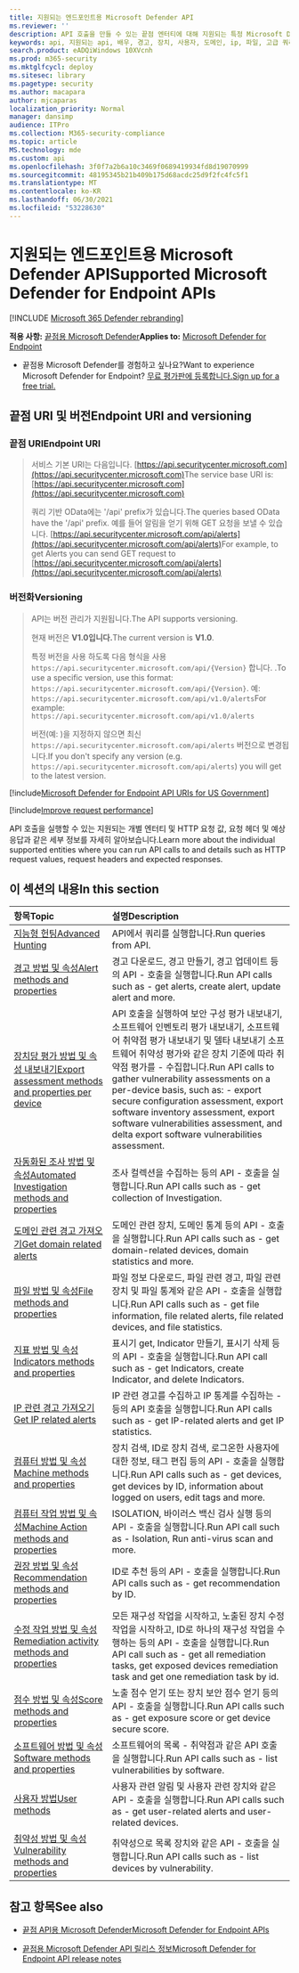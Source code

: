 ```yaml
---
title: 지원되는 엔드포인트용 Microsoft Defender API
ms.reviewer: ''
description: API 호출을 만들 수 있는 끝점 엔터티에 대해 지원되는 특정 Microsoft Defender에 대해 자세히 알아보습니다.
keywords: api, 지원되는 api, 배우, 경고, 장치, 사용자, 도메인, ip, 파일, 고급 쿼리, 고급 헌팅
search.product: eADQiWindows 10XVcnh
ms.prod: m365-security
ms.mktglfcycl: deploy
ms.sitesec: library
ms.pagetype: security
ms.author: macapara
author: mjcaparas
localization_priority: Normal
manager: dansimp
audience: ITPro
ms.collection: M365-security-compliance
ms.topic: article
MS.technology: mde
ms.custom: api
ms.openlocfilehash: 3f0f7a2b6a10c3469f0689419934fd8d19070999
ms.sourcegitcommit: 48195345b21b409b175d68acdc25d9f2fc4fc5f1
ms.translationtype: MT
ms.contentlocale: ko-KR
ms.lasthandoff: 06/30/2021
ms.locfileid: "53228630"
---
```

# <a name="supported-microsoft-defender-for-endpoint-apis"></a><span data-ttu-id="ebd06-104">지원되는 엔드포인트용 Microsoft Defender API</span><span class="sxs-lookup"><span data-stu-id="ebd06-104">Supported Microsoft Defender for Endpoint APIs</span></span>

[!INCLUDE [Microsoft 365 Defender rebranding](../../includes/microsoft-defender.md)]

<span data-ttu-id="ebd06-105">**적용 사항:** [끝점용 Microsoft Defender](https://go.microsoft.com/fwlink/?linkid=2154037)</span><span class="sxs-lookup"><span data-stu-id="ebd06-105">**Applies to:** [Microsoft Defender for Endpoint](https://go.microsoft.com/fwlink/?linkid=2154037)</span></span>

- <span data-ttu-id="ebd06-106">끝점용 Microsoft Defender를 경험하고 싶나요?</span><span class="sxs-lookup"><span data-stu-id="ebd06-106">Want to experience Microsoft Defender for Endpoint?</span></span> [<span data-ttu-id="ebd06-107">무료 평가판에 등록합니다.</span><span class="sxs-lookup"><span data-stu-id="ebd06-107">Sign up for a free trial.</span></span>](https://www.microsoft.com/microsoft-365/windows/microsoft-defender-atp?ocid=docs-wdatp-exposedapis-abovefoldlink)

## <a name="endpoint-uri-and-versioning"></a><span data-ttu-id="ebd06-108">끝점 URI 및 버전</span><span class="sxs-lookup"><span data-stu-id="ebd06-108">Endpoint URI and versioning</span></span>

### <a name="endpoint-uri"></a><span data-ttu-id="ebd06-109">끝점 URI</span><span class="sxs-lookup"><span data-stu-id="ebd06-109">Endpoint URI</span></span>

> <span data-ttu-id="ebd06-110">서비스 기본 URI는 다음입니다. [https://api.securitycenter.microsoft.com](https://api.securitycenter.microsoft.com)</span><span class="sxs-lookup"><span data-stu-id="ebd06-110">The service base URI is: [https://api.securitycenter.microsoft.com](https://api.securitycenter.microsoft.com)</span></span>
>
> <span data-ttu-id="ebd06-111">쿼리 기반 OData에는 '/api' prefix가 있습니다.</span><span class="sxs-lookup"><span data-stu-id="ebd06-111">The queries based OData have the '/api' prefix.</span></span> <span data-ttu-id="ebd06-112">예를 들어 알림을 얻기 위해 GET 요청을 보낼 수 있습니다. [https://api.securitycenter.microsoft.com/api/alerts](https://api.securitycenter.microsoft.com/api/alerts)</span><span class="sxs-lookup"><span data-stu-id="ebd06-112">For example, to get Alerts you can send GET request to [https://api.securitycenter.microsoft.com/api/alerts](https://api.securitycenter.microsoft.com/api/alerts)</span></span>

### <a name="versioning"></a><span data-ttu-id="ebd06-113">버전화</span><span class="sxs-lookup"><span data-stu-id="ebd06-113">Versioning</span></span>

> <span data-ttu-id="ebd06-114">API는 버전 관리가 지원됩니다.</span><span class="sxs-lookup"><span data-stu-id="ebd06-114">The API supports versioning.</span></span>
>
> <span data-ttu-id="ebd06-115">현재 버전은 **V1.0입니다.**</span><span class="sxs-lookup"><span data-stu-id="ebd06-115">The current version is **V1.0**.</span></span>
>
> <span data-ttu-id="ebd06-116">특정 버전을 사용 하도록 다음 형식을 사용 `https://api.securitycenter.microsoft.com/api/{Version}` 합니다. .</span><span class="sxs-lookup"><span data-stu-id="ebd06-116">To use a specific version, use this format: `https://api.securitycenter.microsoft.com/api/{Version}`.</span></span> <span data-ttu-id="ebd06-117">예: `https://api.securitycenter.microsoft.com/api/v1.0/alerts`</span><span class="sxs-lookup"><span data-stu-id="ebd06-117">For example: `https://api.securitycenter.microsoft.com/api/v1.0/alerts`</span></span>
>
> <span data-ttu-id="ebd06-118">버전(예: )을 지정하지 않으면 최신 `https://api.securitycenter.microsoft.com/api/alerts` 버전으로 변경됩니다.</span><span class="sxs-lookup"><span data-stu-id="ebd06-118">If you don't specify any version (e.g. `https://api.securitycenter.microsoft.com/api/alerts`) you will get to the latest version.</span></span>

[!include[Microsoft Defender for Endpoint API URIs for US Government](../../includes/microsoft-defender-api-usgov.md)]

[!include[Improve request performance](../../includes/improve-request-performance.md)]

<span data-ttu-id="ebd06-119">API 호출을 실행할 수 있는 지원되는 개별 엔터티 및 HTTP 요청 값, 요청 헤더 및 예상 응답과 같은 세부 정보를 자세히 알아보습니다.</span><span class="sxs-lookup"><span data-stu-id="ebd06-119">Learn more about the individual supported entities where you can run API calls to and details such as HTTP request values, request headers and expected responses.</span></span>

## <a name="in-this-section"></a><span data-ttu-id="ebd06-120">이 섹션의 내용</span><span class="sxs-lookup"><span data-stu-id="ebd06-120">In this section</span></span>

<span data-ttu-id="ebd06-121">항목</span><span class="sxs-lookup"><span data-stu-id="ebd06-121">Topic</span></span> | <span data-ttu-id="ebd06-122">설명</span><span class="sxs-lookup"><span data-stu-id="ebd06-122">Description</span></span>
:---|:---
[<span data-ttu-id="ebd06-123">지능형 헌팅</span><span class="sxs-lookup"><span data-stu-id="ebd06-123">Advanced Hunting</span></span>](run-advanced-query-api.md) | <span data-ttu-id="ebd06-124">API에서 쿼리를 실행합니다.</span><span class="sxs-lookup"><span data-stu-id="ebd06-124">Run queries from API.</span></span>
[<span data-ttu-id="ebd06-125">경고 방법 및 속성</span><span class="sxs-lookup"><span data-stu-id="ebd06-125">Alert methods and properties</span></span>](alerts.md) | <span data-ttu-id="ebd06-126">경고 다운로드, 경고 만들기, 경고 업데이트 등의 API \- 호출을 실행합니다.</span><span class="sxs-lookup"><span data-stu-id="ebd06-126">Run API calls such as \- get alerts, create alert, update alert and more.</span></span>
[<span data-ttu-id="ebd06-127">장치당 평가 방법 및 속성 내보내기</span><span class="sxs-lookup"><span data-stu-id="ebd06-127">Export assessment methods and properties per device</span></span>](get-assessment-methods-properties.md) | <span data-ttu-id="ebd06-128">API 호출을 실행하여 보안 구성 평가 내보내기, 소프트웨어 인벤토리 평가 내보내기, 소프트웨어 취약점 평가 내보내기 및 델타 내보내기 소프트웨어 취약성 평가와 같은 장치 기준에 따라 취약점 평가를 \- 수집합니다.</span><span class="sxs-lookup"><span data-stu-id="ebd06-128">Run API calls to gather vulnerability assessments on a per-device basis, such as: \- export secure configuration assessment, export software inventory assessment,  export software vulnerabilities assessment, and delta export software vulnerabilities assessment.</span></span>
[<span data-ttu-id="ebd06-129">자동화된 조사 방법 및 속성</span><span class="sxs-lookup"><span data-stu-id="ebd06-129">Automated Investigation methods and properties</span></span>](investigation.md) | <span data-ttu-id="ebd06-130">조사 컬렉션을 수집하는 등의 API \- 호출을 실행합니다.</span><span class="sxs-lookup"><span data-stu-id="ebd06-130">Run API calls such as \- get collection of Investigation.</span></span>
[<span data-ttu-id="ebd06-131">도메인 관련 경고 가져오기</span><span class="sxs-lookup"><span data-stu-id="ebd06-131">Get domain related alerts</span></span>](get-domain-related-alerts.md) | <span data-ttu-id="ebd06-132">도메인 관련 장치, 도메인 통계 등의 API \- 호출을 실행합니다.</span><span class="sxs-lookup"><span data-stu-id="ebd06-132">Run API calls such as \- get domain-related devices, domain statistics and more.</span></span>
[<span data-ttu-id="ebd06-133">파일 방법 및 속성</span><span class="sxs-lookup"><span data-stu-id="ebd06-133">File methods and properties</span></span>](files.md) | <span data-ttu-id="ebd06-134">파일 정보 다운로드, 파일 관련 경고, 파일 관련 장치 및 파일 통계와 같은 API \- 호출을 실행합니다.</span><span class="sxs-lookup"><span data-stu-id="ebd06-134">Run API calls such as \- get file information, file related alerts, file related devices, and file statistics.</span></span>
[<span data-ttu-id="ebd06-135">지표 방법 및 속성</span><span class="sxs-lookup"><span data-stu-id="ebd06-135">Indicators methods and properties</span></span>](ti-indicator.md) | <span data-ttu-id="ebd06-136">표시기 get, Indicator 만들기, 표시기 삭제 등의 API \- 호출을 실행합니다.</span><span class="sxs-lookup"><span data-stu-id="ebd06-136">Run API call such as \- get Indicators, create Indicator, and delete Indicators.</span></span>
[<span data-ttu-id="ebd06-137">IP 관련 경고 가져오기</span><span class="sxs-lookup"><span data-stu-id="ebd06-137">Get IP related alerts</span></span>](get-ip-related-alerts.md) | <span data-ttu-id="ebd06-138">IP 관련 경고를 수집하고 IP 통계를 수집하는 \- 등의 API 호출을 실행합니다.</span><span class="sxs-lookup"><span data-stu-id="ebd06-138">Run API calls such as \- get IP-related alerts and get IP statistics.</span></span>
[<span data-ttu-id="ebd06-139">컴퓨터 방법 및 속성</span><span class="sxs-lookup"><span data-stu-id="ebd06-139">Machine methods and properties</span></span>](machine.md) | <span data-ttu-id="ebd06-140">장치 검색, ID로 장치 검색, 로그온한 사용자에 대한 정보, 태그 편집 등의 API \- 호출을 실행합니다.</span><span class="sxs-lookup"><span data-stu-id="ebd06-140">Run API calls such as \- get devices, get devices by ID, information about logged on users, edit tags and more.</span></span>
[<span data-ttu-id="ebd06-141">컴퓨터 작업 방법 및 속성</span><span class="sxs-lookup"><span data-stu-id="ebd06-141">Machine Action methods and properties</span></span>](machineaction.md) | <span data-ttu-id="ebd06-142">ISOLATION, 바이러스 백신 검사 실행 등의 API \- 호출을 실행합니다.</span><span class="sxs-lookup"><span data-stu-id="ebd06-142">Run API call such as \- Isolation, Run anti-virus scan and more.</span></span>
[<span data-ttu-id="ebd06-143">권장 방법 및 속성</span><span class="sxs-lookup"><span data-stu-id="ebd06-143">Recommendation methods and properties</span></span>](recommendation.md) | <span data-ttu-id="ebd06-144">ID로 추천 등의 API \- 호출을 실행합니다.</span><span class="sxs-lookup"><span data-stu-id="ebd06-144">Run API calls such as \- get recommendation by ID.</span></span>
[<span data-ttu-id="ebd06-145">수정 작업 방법 및 속성</span><span class="sxs-lookup"><span data-stu-id="ebd06-145">Remediation activity methods and properties</span></span>](get-remediation-methods-properties.md) | <span data-ttu-id="ebd06-146">모든 재구성 작업을 시작하고, 노출된 장치 수정 작업을 시작하고, ID로 하나의 재구성 작업을 수행하는 등의 API \- 호출을 실행합니다.</span><span class="sxs-lookup"><span data-stu-id="ebd06-146">Run API call such as \- get all remediation tasks, get exposed devices remediation task and get one remediation task by id.</span></span>
[<span data-ttu-id="ebd06-147">점수 방법 및 속성</span><span class="sxs-lookup"><span data-stu-id="ebd06-147">Score methods and properties</span></span>](score.md) | <span data-ttu-id="ebd06-148">노출 점수 얻기 또는 장치 보안 점수 얻기 등의 API \- 호출을 실행합니다.</span><span class="sxs-lookup"><span data-stu-id="ebd06-148">Run API calls such as \- get exposure score or get device secure score.</span></span>
[<span data-ttu-id="ebd06-149">소프트웨어 방법 및 속성</span><span class="sxs-lookup"><span data-stu-id="ebd06-149">Software methods and properties</span></span>](software.md) | <span data-ttu-id="ebd06-150">소프트웨어의 목록 \- 취약점과 같은 API 호출을 실행합니다.</span><span class="sxs-lookup"><span data-stu-id="ebd06-150">Run API calls such as \- list vulnerabilities by software.</span></span>
[<span data-ttu-id="ebd06-151">사용자 방법</span><span class="sxs-lookup"><span data-stu-id="ebd06-151">User methods</span></span>](user.md) | <span data-ttu-id="ebd06-152">사용자 관련 알림 및 사용자 관련 장치와 같은 API \- 호출을 실행합니다.</span><span class="sxs-lookup"><span data-stu-id="ebd06-152">Run API calls such as \- get user-related alerts and user-related devices.</span></span>
[<span data-ttu-id="ebd06-153">취약성 방법 및 속성</span><span class="sxs-lookup"><span data-stu-id="ebd06-153">Vulnerability methods and properties</span></span>](vulnerability.md) | <span data-ttu-id="ebd06-154">취약성으로 목록 장치와 같은 API \- 호출을 실행합니다.</span><span class="sxs-lookup"><span data-stu-id="ebd06-154">Run API calls such as \- list devices by vulnerability.</span></span>

## <a name="see-also"></a><span data-ttu-id="ebd06-155">참고 항목</span><span class="sxs-lookup"><span data-stu-id="ebd06-155">See also</span></span>

- [<span data-ttu-id="ebd06-156">끝점 API용 Microsoft Defender</span><span class="sxs-lookup"><span data-stu-id="ebd06-156">Microsoft Defender for Endpoint APIs</span></span>](apis-intro.md)

- [<span data-ttu-id="ebd06-157">끝점용 Microsoft Defender API 릴리스 정보</span><span class="sxs-lookup"><span data-stu-id="ebd06-157">Microsoft Defender for Endpoint API release notes</span></span>](api-release-notes.md)
